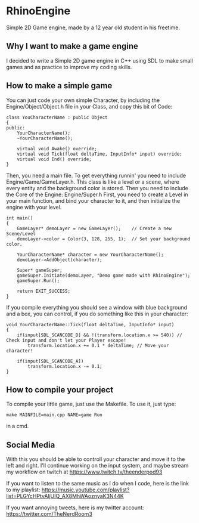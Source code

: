 # RhinoEngine
Simple 2D Game engine, made by a 12 year old student in his freetime.
## Why I want to make a game engine

I decided to write a Simple 2D game engine in C++ using SDL to make small games and as
practice to improve my coding skills. 

## How to make a simple game

You can just code your own simple Character, by including the Engine/Object/Object.h file
in your Class, and copy this bit of Code:
```
class YouCharacterName : public Object
{
public:
    YourCharacterName();
    ~YourCharacterName();
  
    virtual void Awake() override;
    virtual void Tick(float deltaTime, InputInfo* input) override;
    virtual void End() override;
}
```
Then, you need a main file. To get everything runnin' you need to include Engine/Game/GameLayer.h.
This class is like a level or a scene, where every entity and the background color is stored.
Then you need to include the Core of the Engine: Engine/Super.h
First, you need to create a Level in your main function, and bind your character to it,
and then initialize the engine with your level.
```
int main()
{
    GameLayer* demoLayer = new GameLayer();    // Create a new Scene/Level
    demoLayer->color = Color(3, 128, 255, 1);  // Set your background color.
    
    YourCharacterName* character = new YourCharacterName();
    demoLayer->AddObject(character);
    
    Super* gameSuper;
    gameSuper.Initiate(demoLayer, "Demo game made with RhinoEngine");
    gameSuper.Run();
    
    return EXIT_SUCCESS;
}
```
If you compile everything you should see a window with blue background
and a box, you can control, if you do something like this in your character:
```
void YourCharacterName::Tick(float deltaTime, InputInfo* input)
{
    if(input[SDL_SCANCODE_D] && !(transform.location.x >= 540)) // Check input and don't let your Player escape!
        transform.location.x += 0.1 * deltaTime; // Move your character!
        
    if(input[SDL_SCANCODE_A])
        transform.location.x -= 0.1;
}
```
## How to compile your project

To compile your little game, just use the Makefile.
To use it, just type: 
```
make MAINFILE=main.cpp NAME=game Run
```
in a cmd.

## Social Media

With this you should be able to controll your character and move it to the left and right.
I'll continue working on the input system, and maybe stream 
my workflow on twitch at https://www.twitch.tv/theenderpod93

If you want to listen to the same music as I do when I code,
here is the link to my playlist: https://music.youtube.com/playlist?list=PLGYcHPtvAljUIQ_AX8MhWAoznyaK3N44K

If you want annoying tweets, here is my twitter account: https://twitter.com/TheNerdRoom3
